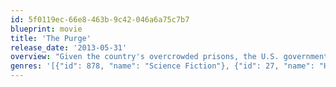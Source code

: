 ```yaml
---
id: 5f0119ec-66e8-463b-9c42-046a6a75c7b7
blueprint: movie
title: 'The Purge'
release_date: '2013-05-31'
overview: "Given the country's overcrowded prisons, the U.S. government begins to allow 12-hour periods of time in which all illegal activity is legal. During one of these free-for-alls, a family must protect themselves from a home invasion."
genres: '[{"id": 878, "name": "Science Fiction"}, {"id": 27, "name": "Horror"}, {"id": 53, "name": "Thriller"}]'
---
```

